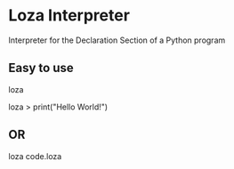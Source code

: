 # Loza Interpreter
Interpreter for the Declaration Section of a Python program

## Easy to use
loza 

loza > print("Hello World!")

## OR
loza code.loza
